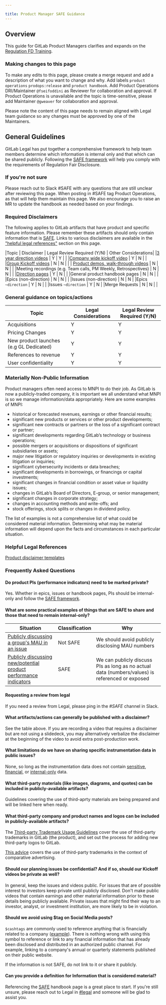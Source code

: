 ```yaml
---

title: Product Manager SAFE Guidance
---
```







## Overview

This guide for GitLab Product Managers clarifies and expands on the [Regulation FD Training](https://levelup.gitlab.com/access/saml/login/internal-team-members?returnTo=https://levelup.gitlab.com/courses/recertify-gitlab-regulation-fd-training).  

### Making changes to this page

To make any edits to this page, please create a merge request and add a  description of what you want to change and why. Add labels `product operations` `prodops:release` and `product handbook`. Add Product Operations DRI/Maintainer `@fseifoddini` as Reviewer for collaboration and approval. If Product Operations is unavailable and the topic is time-sensitive, please add Maintainer `@gweaver` for collaboration and approval. 

Please note the content of this page needs to remain aligned with Legal team guidance so any changes must be approved by one of the Maintainers.  

## General Guidelines

GitLab Legal has put together a comprehensive framework to help team members determine which information is internal only and that which can be shared publicly. Following the [SAFE framework](https://about.gitlab.com/handbook/legal/safe-framework/) will help you comply with the requirements of Regulation Fair Disclosure. 

### If you're not sure 

Please reach out to Slack #SAFE with any questions that are still unclear after reviewing this page. When posting in #SAFE tag Product Operations, as that will help them maintain this page.  We also encourage you to raise an MR to update the handbook as needed based on your findings.

###  Required Disclaimers

The following applies to GitLab artifacts that have product and specific feature information. Please remember these artifacts should only contain information that is [SAFE](https://about.gitlab.com/handbook/legal/safe-framework/). Links to various disclaimers are available in the ["helpful legal references"](#helpful-legal-references) section on this page. 

|Topic | Disclaimer | Legal Review Required (Y/N) | Other Considerations| 
|[3 year direction videos](https://www.youtube.com/watch?v=2By7ipuQk1o) | Y | Y | | 
|[Company wide kickoff video](https://about.gitlab.com/handbook/product/product-processes/#kickoff-meetings) | Y | N | | 
|[Group Kickoff videos](https://about.gitlab.com/handbook/product/product-processes/#kickoff-meetings) | N | N | | 
| [Product demos, walk-through videos](https://about.gitlab.com/handbook/product/product-processes/#recording-videos-to-showcase-features) | N | N | | 
|Meeting recordings (e.g. Team calls, PM Weekly, Retrospectives) | N | N | | 
|[Direction pages](https://about.gitlab.com/handbook/product/product-processes/#managing-your-product-direction) | Y | N | | 
|General product handbook pages | N | N | | 
|Epics (non-direction) | N | N | | 
|Issues (non-direction) | N | N | 
|Epics `~direction` | Y | N | | 
|Issues `~direction` | Y | N |
|Merge Requests | N | N | |

### General guidance on topics/actions

|Topic | Legal Considerations| Legal Review Required (Y/N) |
| ----- | ----------- | --- | 
|Acquisitions | Y | Y |
|Pricing Changes | Y | Y |
|New product launches (e.g GL Dedicated)| Y | Y |
|References to revenue| Y | Y |
|User confidentiality | Y | Y |

### Materially Non-Public Information

Product managers often need access to MNPI to do their job. As GitLab is now a publicly-traded company, it is important we all understand what MNPI is so we manage information/data appropriately. Here are some examples of MNPI: 

 - historical or forecasted revenues, earnings or other financial results; 
 - significant new products or services or other product developments;
 - significant new contracts or partners or the loss of a significant contract or partner; 
 - significant developments regarding GitLab’s technology or business operations;
 - possible mergers or acquisitions or dispositions of significant subsidiaries or assets; 
 - major new litigation or regulatory inquiries or developments in existing litigation or inquiries; 
 - significant cybersecurity incidents or data breaches;
 - significant developments in borrowings, or financings or capital investments; 
 - significant changes in financial condition or asset value or liquidity issues; 
 - changes in GitLab’s Board of Directors, E-group, or senior management; 
 - significant changes in corporate strategy; 
 - changes in accounting methods and write-offs; and 
 - stock offerings, stock splits or changes in dividend policy.

The list of examples is not a comprehensive list of what could be considered material information. Determining what may be material information will depend upon the facts and circumstances in each particular situation.

### Helpful Legal References

[Product disclaimer templates](https://docs.google.com/presentation/d/1hbf9AnFj_E5Y_Yg_WWoy_R0WJXZZLV0zWpMUHqnIs3c/edit#slide=id.ge2b39964d2_0_144)

### Frequently Asked Questions

#### Do product PIs (performance indicators) need to be marked private?

Yes. Whether in epics, issues or handbook pages, PIs should be internal-only and follow the [SAFE framework](https://about.gitlab.com/handbook/legal/safe-framework/).

#### What are some practical examples of things that are SAFE to share and those that need to remain internal-only?

| Situation | Classification | Why |
| --- | --- | --- |
| [Publicly discussing a group's MAU in an issue](https://gitlab.com/gitlab-org/gitlab-vscode-extension/-/issues/386)| Not SAFE | We should avoid publicly disclosing MAU numbers |
| [Publicly discussing new/potential product performance indicators](https://gitlab.com/gitlab-org/gitlab/-/issues/238056)| SAFE | We can publicly discuss PIs as long as no actual data (numbers/values) is referenced or exposed |

#### Requesting a review from legal 

If you need a review from Legal, please ping in the _#SAFE_ channel in Slack.

#### What artifacts/actions can generally be published with a disclaimer? 

See the table above. If you are recording a video that requires a disclaimer but are not using a slidedeck, you may alternatively verbalize the disclaimer at the beginning of the video to avoid extra post-production work. 

#### What limitations do we have on sharing specific instrumentation data in public issues?

None, so long as the instrumentation data does not contain [sensitive](https://about.gitlab.com/handbook/legal/safe-framework/#sensitive), [financial](https://about.gitlab.com/handbook/legal/safe-framework/#financial), or [internal-only](/handbook/communication/confidentiality-levels/#internal) data.

#### What third-party materials (like images, diagrams, and quotes) can be included in publicly-available artifacts?

Guidelines covering the use of third-aprty materials are being prepared and will be linked here when ready. 

#### What third-party company and product names and logos can be included in publicly-available artifacts?

The [Third-party Trademark Usage Guidelines](https://about.gitlab.com/handbook/legal/policies/product-third-party-trademarks-guidelines/) cover the use of third-party trademarks in GitLab (the product), and set out the process for adding new third-party logos to GitLab.

[This advice](https://gitlab.com/groups/gitlab-com/marketing/strategic-marketing/-/epics/321#note_558193816) covers the use of third-party trademarks in the context of comparative advertising.

#### Should our planning issues be confidential? And if so, should our Kickoff videos be private as well?

In general, keep the issues and videos public. For issues that are of possible interest to investors keep private until publicly disclosed. Don't make public videos that contain earnings and other material information prior to these details being publicly available.
Private issues that might find their way to an investor, analyst, or investment institution, are more likely to be in violation.

####  Should we avoid using $tag on Social Media posts?

`$cashtags` are commonly used to reference anything that is financially related to a company ([example](https://twitter.com/SoFi/status/1425911366313906177)). There is nothing wrong with using this symbol to reference or link to any financial information that has already been disclosed and distributed in an authorized public channel. For example, linking to a company's annual or quarterly statements published on their public website. 

If the information is not SAFE, do not link to it or share it publicly. 

####  Can you provide a definition for Information that is considered material?

Referencing the [SAFE](https://about.gitlab.com/handbook/legal/safe-framework/) handbook page is a great place to start. If you're still unsure, please reach out to Legal in [#legal](https://slack.com/app_redirect?channel=C78E74A6L) and someone will be glad to assist you. 
